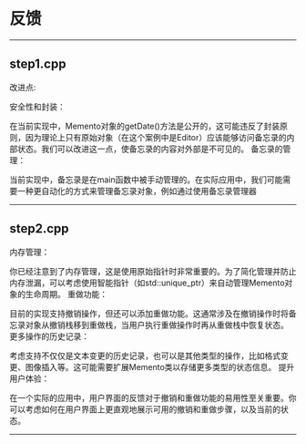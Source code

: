 # 反馈

---

## step1.cpp

改进点:

安全性和封装：

在当前实现中，Memento对象的getDate()方法是公开的，这可能违反了封装原则，因为理论上只有原始对象（在这个案例中是Editor）应该能够访问备忘录的内部状态。我们可以改进这一点，使备忘录的内容对外部是不可见的。
备忘录的管理：

当前实现中，备忘录是在main函数中被手动管理的。在实际应用中，我们可能需要一种更自动化的方式来管理备忘录对象，例如通过使用备忘录管理器

---

## step2.cpp

内存管理：

你已经注意到了内存管理，这是使用原始指针时非常重要的。为了简化管理并防止内存泄漏，可以考虑使用智能指针（如std::unique_ptr）来自动管理Memento对象的生命周期。
重做功能：

目前的实现支持撤销操作，但还可以添加重做功能。这通常涉及在撤销操作时将备忘录对象从撤销栈移到重做栈，当用户执行重做操作时再从重做栈中恢复状态。
更多操作的历史记录：

考虑支持不仅仅是文本变更的历史记录，也可以是其他类型的操作，比如格式变更、图像插入等。这可能需要扩展Memento类以存储更多类型的状态信息。
提升用户体验：

在一个实际的应用中，用户界面的反馈对于撤销和重做功能的易用性至关重要。你可以考虑如何在用户界面上更直观地展示可用的撤销和重做步骤，以及当前的状态。

---